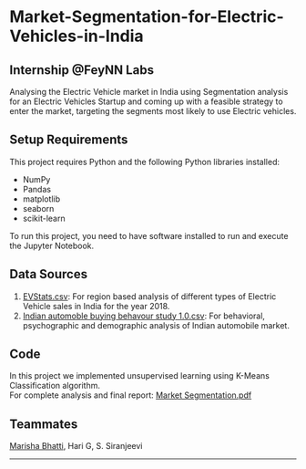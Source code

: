 # Market-Segmentation-for-Electric-Vehicles-in-India
## Internship @FeyNN Labs
Analysing the Electric Vehicle market in India using Segmentation analysis for an Electric Vehicles Startup and coming up with a feasible strategy to enter the market, targeting the segments most likely to use Electric vehicles.<br>
## Setup Requirements
This project requires Python and the following Python libraries installed:<br>
- NumPy
- Pandas
- matplotlib
- seaborn
- scikit-learn

To run this project, you need to have software installed to run and execute the Jupyter Notebook.
## Data Sources
1. [EVStats.csv](https://electricvehicles.in/electric-vehicles-sales-report-in-india-2018/): For region based analysis of different types of Electric Vehicle sales in India for the year 2018.
2. [Indian automoble buying behavour study 1.0.csv](https://www.kaggle.com/karivedha/indian-consumers-cars-purchasing-behaviour): For behavioral, psychographic and demographic analysis of Indian automobile market.
## Code
In this project we implemented unsupervised learning using K-Means Classification algorithm.<br>
For complete analysis and final report: [Market Segmentation.pdf](https://github.com/Marisha18/Market-Segmentation-for-Electric-Vehicles-in-India/blob/main/Market%20Segmentation.pdf)
## Teammates
[Marisha Bhatti](https://github.com/Marisha18), Hari G, S. Siranjeevi
- - -

